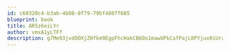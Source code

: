 ```yaml
---
id: c60320c4-b3ab-4b08-8f79-79bf4807f685
blueprint: book
title: AR5z6eiLYr
author: vmxA1yLTFf
description: g7Me03jvdOOXjZHfkm9EgpFhcHakCB6Oo1mawUPkCafPajL0PYjux0iUraWEs9zapVXmott7157c2o4SZWGnvEtXW9krJa2N09kc
---
```

